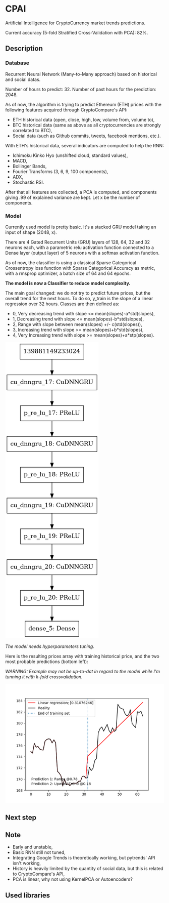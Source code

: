 # CPAI


Artificial Intelligence for CryptoCurrency market trends predictions.

Current accuracy (5-fold Stratified Cross-Validation with PCA): 82%.

## Description


### Database

Recurrent Neural Network (Many-to-Many approach) based on historical
and social datas.

Number of hours to predict: 32.
Number of past hours for the prediction: 2048.

As of now, the algorithm is trying to predict Ethereum (ETH) prices
with the following features acquired through CryptoCompare's API:
- ETH historical data (open, close, high, low, volume from, volume to),
- BTC historical data (same as above as all cryptocurrencies are
strongly correlated to BTC),
- Social data (such as Github commits, tweets, facebook mentions, etc.).

With ETH's historical data, several indicators are computed to help
the RNN:
- Ichimoku Kinko Hyo (unshifted cloud, standard values),
- MACD,
- Bollinger Bands,
- Fourier Transforms (3, 6, 9, 100 components),
- ADX,
- Stochastic RSI.

After that all features are collected, a PCA is computed, and components
giving .99 of explained variance are kept. Let x be the number of components.

### Model

Currently used model is pretty basic. It's a stacked GRU model taking
an input of shape (2048, x).

There are 4 Gated Recurrent Units (GRU) layers of 128, 64, 32 and 32
neurons each, with a parametric relu activation function connected 
to a Dense layer (output layer) of 5 neurons with a softmax activation
function.

As of now, the classifier is using a classical Sparse Categorical 
Crossentropy loss function with Sparse Categorical Accuracy as metric,
with a rmsprop optimizer, a batch size of 64 and 64 epochs.

**The model is now a Classifier to reduce model complexity.**

The main goal changed: we do not try to predict future prices, but the
overall trend for the next hours. To do so, y_train is the slope of 
a linear regression over 32 hours. Classes are then defined as:
- 0, Very decreasing trend with slope <= mean(slopes)-a*std(slopes),
- 1, Decreasing trend with slope <= mean(slopes)-b*std(slopes),
- 2, Range with slope between mean(slopes) +/- c(std(slopes)),
- 3, Increasing trend with slope >= mean(slopes)+b*std(slopes),
- 4, Very Increasing trend with slope >= mean(slopes)+a*stp(slopes).

![model](model.png)

*The model needs hyperparameters tuning.*

Here is the resulting prices array with training historical price, and
the two most probable predictions (bottom left):

*WARNING: Example may not be up-to-dat in regard to the model while I'm
tunning it with k-fold crossvalidation.*

![prediction](prediction.png)

## Next step

## Note

- Early and unstable,
- Basic RNN still not tuned,
- Integrating Google Trends is theoretically working, but pytrends' API isn't
working,
- History is heavily limited by the quantity of social data, but this is
related to CryptoCompare's API,
- PCA is linear, why not using KernelPCA or Autoencoders?

## Used libraries


